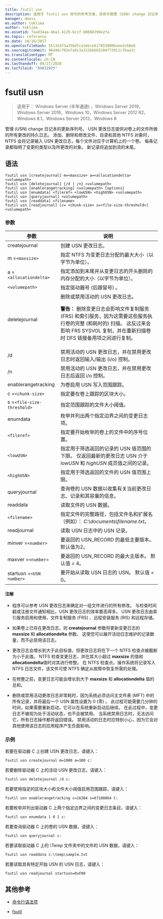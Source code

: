```yaml
---
title: fsutil usn
description: 适用于 fsutil usn 命令的参考文章，该命令管理 (USN) change 日记本的更新序列号。
manager: dmoss
ms.author: toklima
author: toklima
ms.assetid: faad34aa-4ba1-4129-bc1f-08088399e2fa
ms.topic: reference
ms.date: 10/16/2017
ms.openlocfilehash: 551324f3a356d7ca3ebce617853000baee3c68e0
ms.sourcegitcommit: 96d46c702e7a9c3a321bbbb5284f73911c7baa3c
ms.translationtype: MT
ms.contentlocale: zh-CN
ms.lasthandoff: 08/27/2020
ms.locfileid: "89032925"
---
```

# <a name="fsutil-usn"></a>fsutil usn

> 适用于： Windows Server (半年通道) ，Windows Server 2019，Windows Server 2016，Windows 10，Windows Server 2012 R2，Windows 8.1，Windows Server 2012，Windows 8

管理 (USN) change 日记本的更新序列号。 USN 更改日志提供对卷上的文件所做的所有更改的持久日志。 添加、删除和修改文件、目录和其他 NTFS 对象时，NTFS 会将记录输入 USN 更改日志，每个文件对应于计算机上的一个卷。 每条记录都指明了变更的类型以及所更改的对象。 新记录将追加到流的末尾。

## <a name="syntax"></a>语法

```
fsutil usn [createjournal] m=<maxsize> a=<allocationdelta> <volumepath>
fsutil usn [deletejournal] {/d | /n} <volumepath>
fsutil usn [enablerangetracking] <volumepath> [options]
fsutil usn [enumdata] <fileref> <lowUSN> <highUSN> <volumepath>
fsutil usn [queryjournal] <volumepath>
fsutil usn [readdata] <filename>
fsutil usn [readjournal] [c= <chunk-size> s=<file-size-threshold>] <volumepath>
```

### <a name="parameters"></a>参数

| 参数 | 说明 |
| --------- | ----------- |
| createjournal | 创建 USN 更改日志。 |
| m =`<maxsize>` | 指定 NTFS 为变更日志分配的最大大小（以字节为单位）。 |
| a =`<allocationdelta>` | 指定添加到末尾并从变更日志的开头删除的内存分配的大小（以字节为单位）。 |
| `<volumepath>` | 指定驱动器号 (后跟冒号) 。 |
| deletejournal | 删除或禁用活动的 USN 更改日志。<p>**警告：** 删除变更日志会影响文件复制服务 (FRS) 和索引服务，因为这需要这些服务执行卷的完整 (和耗时的) 扫描。 这反过来会影响 FRS SYSVOL 复制，并在重新扫描卷时 DFS 链接备用项之间进行复制。 |
| /d | 禁用活动的 USN 更改日志，并在禁用更改日志时返回输入/输出 (i/o) 控制。 |
| /n | 禁用活动的 USN 更改日志，并在禁用更改日志后返回 i/o 控制。 |
| enablerangetracking | 为卷启用 USN 写入范围跟踪。 |
| c =`<chunk-size>` | 指定要在卷上跟踪的区块大小。 |
| s =`<file-size-threshold>` | 指定范围跟踪的文件大小阈值。 |
| enumdata | 枚举并列出两个指定边界之间的变更日志项。 |
| `<fileref>` | 指定要开始枚举的卷上的文件中的序号位置。 |
| `<lowUSN>` | 指定用于筛选返回的记录的 USN 值范围的下限。 仅返回最新的更改日志 USN 介于 *lowUSN* 和 *highUSN* 成员值之间的记录。 |
| `<highUSN>` | 指定用于筛选返回的文件的 USN 值范围上限。 |
| queryjournal | 查询卷的 USN 数据以收集有关当前更改日志、记录和其容量的信息。 |
| readdata | 读取文件的 USN 数据。 |
| `<filename>` | 指定文件的完整路径，包括文件名和扩展名（例如）： *C:\documents\filename.txt*。 |
| readjournal | 读取 USN 日志中的 USN 记录。 |
| minver =`<number>` | 要返回的 USN_RECORD 的最低主要版本。 默认值为2。 |
| maxver =`<number>` | 要返回的 USN_RECORD 的最大主版本。 默认值 = 4。 |
| startusn =`<USN number>` | 要开始从读取 USN 日志的 USN。 默认值 = 0。 |

#### <a name="remarks"></a>注解

- 程序可以参考 USN 更改日志来确定对一组文件进行的所有修改。 与检查时间戳或注册文件通知相比，USN 更改日志的效率要高得多。 USN 更改日志由索引服务启用和使用，文件复制服务 (FRS) 、远程安装服务 (RIS) 和远程存储。

- 如果卷上已存在更改日志，则 **createjournal** 参数将更新变更日志的 **maxsize** 和 **allocationdelta** 参数。 这使您可以展开活动日志维护的记录数量，而不必禁用该日志。

- 更改日志会增长到大于此目标值，但更改日志将在下一个 NTFS 检查点被截断为小于此值。 NTFS 检查变更日志，并在其大小超过 **maxsize** 的值和 **allocationdelta**值时对其进行修整。 在 NTFS 检查点，操作系统将记录写入 NTFS 日志文件，该文件可使 NTFS 确定从故障中恢复所需的处理。

- 在修整之前，变更日志可能会增长到大于 **maxsize** 和 **allocationdelta** 值的总和。

- 删除或禁用活动更改日志非常耗时，因为系统必须访问主文件表 (MFT) 中的所有记录，并将最后一个 USN 属性设置为 0 (零) 。 此过程可能需要几分钟的时间，如果需要重新启动，它可以在系统重新启动后继续。 在此过程中，变更日志不被视为处于活动状态，也不会被禁用。 当系统禁用日志时，无法访问它，所有日志操作都将返回错误。 禁用活动的日志时应特别小心，因为它会对其他使用该日志的应用程序产生负面影响。

### <a name="examples"></a>示例

若要在驱动器 C 上创建 USN 更改日志，请键入：

```
fsutil usn createjournal m=1000 a=100 c:
```

若要删除驱动器 C 上的活动 USN 更改日志，请键入：

```
fsutil usn deletejournal /d c:
```

若要使用指定的区块大小和文件大小阈值启用范围跟踪，请键入：

```
fsutil usn enablerangetracking c=16384 s=67108864 C:
```

若要枚举并列出驱动器 C 上两个指定边界之间的变更日志条目，请键入：

```
fsutil usn enumdata 1 0 1 c:
```

若要查询驱动器 C 上的卷的 USN 数据，请键入：

```
fsutil usn queryjournal c:
```

若要读取驱动器 C 上的 \Temp 文件夹中的文件的 USN 数据，请键入：

```
fsutil usn readdata c:\temp\sample.txt
```

若要读取具有特定开始 USN 的 USN 日志，请键入：

```
fsutil usn readjournal startusn=0xF00
```

## <a name="additional-references"></a>其他参考

- [命令行语法项](command-line-syntax-key.md)

- [fsutil](fsutil.md)
